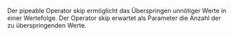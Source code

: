 Der pipeable Operator skip ermöglicht das Überspringen unnötiger Werte in einer Wertefolge. Der Operator skip erwartet als Parameter die Anzahl der zu überspringenden Werte.

